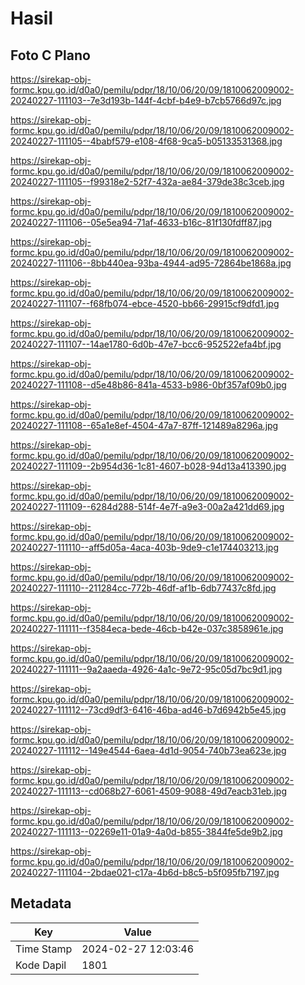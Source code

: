 # Hasil

## Foto C Plano

https://sirekap-obj-formc.kpu.go.id/d0a0/pemilu/pdpr/18/10/06/20/09/1810062009002-20240227-111103--7e3d193b-144f-4cbf-b4e9-b7cb5766d97c.jpg

https://sirekap-obj-formc.kpu.go.id/d0a0/pemilu/pdpr/18/10/06/20/09/1810062009002-20240227-111105--4babf579-e108-4f68-9ca5-b05133531368.jpg

https://sirekap-obj-formc.kpu.go.id/d0a0/pemilu/pdpr/18/10/06/20/09/1810062009002-20240227-111105--f99318e2-52f7-432a-ae84-379de38c3ceb.jpg

https://sirekap-obj-formc.kpu.go.id/d0a0/pemilu/pdpr/18/10/06/20/09/1810062009002-20240227-111106--05e5ea94-71af-4633-b16c-81f130fdff87.jpg

https://sirekap-obj-formc.kpu.go.id/d0a0/pemilu/pdpr/18/10/06/20/09/1810062009002-20240227-111106--8bb440ea-93ba-4944-ad95-72864be1868a.jpg

https://sirekap-obj-formc.kpu.go.id/d0a0/pemilu/pdpr/18/10/06/20/09/1810062009002-20240227-111107--f68fb074-ebce-4520-bb66-29915cf9dfd1.jpg

https://sirekap-obj-formc.kpu.go.id/d0a0/pemilu/pdpr/18/10/06/20/09/1810062009002-20240227-111107--14ae1780-6d0b-47e7-bcc6-952522efa4bf.jpg

https://sirekap-obj-formc.kpu.go.id/d0a0/pemilu/pdpr/18/10/06/20/09/1810062009002-20240227-111108--d5e48b86-841a-4533-b986-0bf357af09b0.jpg

https://sirekap-obj-formc.kpu.go.id/d0a0/pemilu/pdpr/18/10/06/20/09/1810062009002-20240227-111108--65a1e8ef-4504-47a7-87ff-121489a8296a.jpg

https://sirekap-obj-formc.kpu.go.id/d0a0/pemilu/pdpr/18/10/06/20/09/1810062009002-20240227-111109--2b954d36-1c81-4607-b028-94d13a413390.jpg

https://sirekap-obj-formc.kpu.go.id/d0a0/pemilu/pdpr/18/10/06/20/09/1810062009002-20240227-111109--6284d288-514f-4e7f-a9e3-00a2a421dd69.jpg

https://sirekap-obj-formc.kpu.go.id/d0a0/pemilu/pdpr/18/10/06/20/09/1810062009002-20240227-111110--aff5d05a-4aca-403b-9de9-c1e174403213.jpg

https://sirekap-obj-formc.kpu.go.id/d0a0/pemilu/pdpr/18/10/06/20/09/1810062009002-20240227-111110--211284cc-772b-46df-af1b-6db77437c8fd.jpg

https://sirekap-obj-formc.kpu.go.id/d0a0/pemilu/pdpr/18/10/06/20/09/1810062009002-20240227-111111--f3584eca-bede-46cb-b42e-037c3858961e.jpg

https://sirekap-obj-formc.kpu.go.id/d0a0/pemilu/pdpr/18/10/06/20/09/1810062009002-20240227-111111--9a2aaeda-4926-4a1c-9e72-95c05d7bc9d1.jpg

https://sirekap-obj-formc.kpu.go.id/d0a0/pemilu/pdpr/18/10/06/20/09/1810062009002-20240227-111112--73cd9df3-6416-46ba-ad46-b7d6942b5e45.jpg

https://sirekap-obj-formc.kpu.go.id/d0a0/pemilu/pdpr/18/10/06/20/09/1810062009002-20240227-111112--149e4544-6aea-4d1d-9054-740b73ea623e.jpg

https://sirekap-obj-formc.kpu.go.id/d0a0/pemilu/pdpr/18/10/06/20/09/1810062009002-20240227-111113--cd068b27-6061-4509-9088-49d7eacb31eb.jpg

https://sirekap-obj-formc.kpu.go.id/d0a0/pemilu/pdpr/18/10/06/20/09/1810062009002-20240227-111113--02269e11-01a9-4a0d-b855-3844fe5de9b2.jpg

https://sirekap-obj-formc.kpu.go.id/d0a0/pemilu/pdpr/18/10/06/20/09/1810062009002-20240227-111104--2bdae021-c17a-4b6d-b8c5-b5f095fb7197.jpg


## Metadata

| Key        | Value               |
| ---------- | ------------------- |
| Time Stamp | 2024-02-27 12:03:46 |
| Kode Dapil | 1801                |



